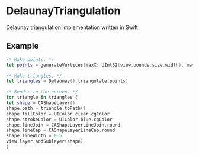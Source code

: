 # DelaunayTriangulation
Delaunay triangulation implementation written in Swift

## Example

```swift
/* Make points. */
let points = generateVertices(maxX: UInt32(view.bounds.size.width), maxY: UInt32(view.bounds.size.height), count: 1000)

/* Make triangles. */
let triangles = Delaunay().triangulate(points)

/* Render to the screen. */
for triangle in triangles {
let shape = CAShapeLayer()
shape.path = triangle.toPath()
shape.fillColor = UIColor.clear.cgColor
shape.strokeColor = UIColor.blue.cgColor
shape.lineJoin = CAShapeLayerLineJoin.round
shape.lineCap = CAShapeLayerLineCap.round
shape.lineWidth = 0.5
view.layer.addSublayer(shape)
}
```
